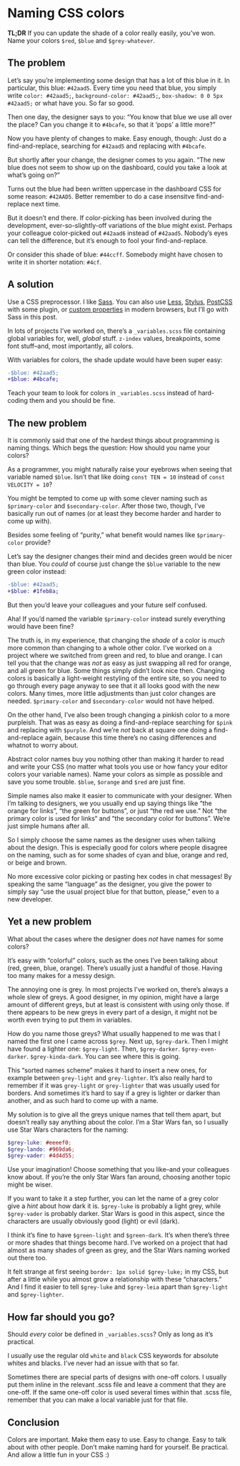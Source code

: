 # Naming CSS colors

**TL;DR** If you can update the shade of a color really easily, you’ve won. Name your colors `$red`, `$blue` and `$grey-whatever`.

## The problem

Let’s say you’re implementing some design that has a lot of this blue in it. In particular, this blue: `#42aad5`. Every time you need that blue, you simply write `color: #42aad5;`, `background-color: #42aad5;`, `box-shadow: 0 0 5px #42aad5;` or what have you. So far so good.

Then one day, the designer says to you: “You know that blue we use all over the place? Can you change it to `#4bcafe`, so that it ‘pops’ a little more?”

Now you have plenty of changes to make. Easy enough, though: Just do a find-and-replace, searching for `#42aad5` and replacing with `#4bcafe`.

But shortly after your change, the designer comes to you again. “The new blue does not seem to show up on the dashboard, could you take a look at what’s going on?”

Turns out the blue had been written uppercase in the dashboard CSS for some reason: `#42AAD5`. Better remember to do a case insensitve find-and-replace next time.

But it doesn’t end there. If color-picking has been involved during the development, ever-so-slightly-off variations of the blue might exist. Perhaps your colleague color-picked out `#42aad6` instead of `#42aad5`. Nobody’s eyes can tell the difference, but it’s enough to fool your find-and-replace.

Or consider this shade of blue: `#44ccff`. Somebody might have chosen to write it in shorter notation: `#4cf`.

## A solution

Use a CSS preprocessor. I like [Sass]. You can also use [Less], [Stylus], [PostCSS] with some plugin, or [custom properties] in modern browsers, but I’ll go with Sass in this post.

In lots of projects I’ve worked on, there’s a `_variables.scss` file containing global variables for, well, _global_ stuff. `z-index` values, breakpoints, some font stuff–and, most importantly, all colors.

With variables for colors, the shade update would have been super easy:

```diff
-$blue: #42aad5;
+$blue: #4bcafe;
```

Teach your team to look for colors in `_variables.scss` instead of hard-coding them and you should be fine.

## The new problem

It is commonly said that one of the hardest things about programming is naming things. Which begs the question: How should you name your colors?

As a programmer, you might naturally raise your eyebrows when seeing that variable named `$blue`. Isn’t that like doing `const TEN = 10` instead of `const VELOCITY = 10`?

You might be tempted to come up with some clever naming such as `$primary-color` and `$secondary-color`. After those two, though, I’ve basically run out of names (or at least they become harder and harder to come up with).

Besides some feeling of “purity,” what benefit would names like `$primary-color` provide?

Let’s say the designer changes their mind and decides green would be nicer than blue. You _could_ of course just change the `$blue` variable to the new green color instead:

```diff
-$blue: #42aad5;
+$blue: #1feb8a;
```

But then you’d leave your colleagues and your future self confused.

Aha! If you’d named the variable `$primary-color` instead surely everything would have been fine?

The truth is, in my experience, that changing the _shade_ of a color is _much_ more common than changing to a whole other color. I’ve worked on a project where we switched from green and red, to blue and orange. I can tell you that the change was _not_ as easy as just swapping all red for orange, and all green for blue. Some things simply didn’t look nice then. Changing colors is basically a light-weight restyling of the entire site, so you need to go through every page anyway to see that it all looks good with the new colors. Many times, more little adjustments than just color changes are needed. `$primary-color` and `$secondary-color` would not have helped.

On the other hand, I’ve also been trough changing a pinkish color to a more purpleish. That was as easy as doing a find-and-replace searching for `$pink` and replacing with `$purple`. And we’re _not_ back at square one doing a find-and-replace again, because this time there’s no casing differences and whatnot to worry about.

Abstract color names buy you nothing other than making it harder to read and write your CSS (no matter what tools you use or how fancy your editor colors your variable names). Name your colors as simple as possible and save you some trouble. `$blue`, `$orange` and `$red` are just fine.

Simple names also make it easier to communicate with your designer. When I’m talking to designers, we you usually end up saying things like “the orange for links”, “the green for buttons”, or just “the red we use.” Not “the primary color is used for links“ and “the secondary color for buttons”. We’re just simple humans after all.

So I simply choose the same names as the designer uses when talking about the design. This is especially good for colors where people disagree on the naming, such as for some shades of cyan and blue, orange and red, or beige and brown.

No more excessive color picking or pasting hex codes in chat messages! By speaking the same “language” as the designer, you give the power to simply say “use the usual project blue for that button, please,” even to a new developer.

## Yet a new problem

What about the cases where the designer does _not_ have names for some colors?

It’s easy with “colorful” colors, such as the ones I’ve been talking about (red, green, blue, orange). There’s usually just a handful of those. Having too many makes for a messy design.

The annoying one is grey. In most projects I’ve worked on, there’s always a whole slew of greys. A good designer, in my opinion, might have a large amount of different greys, but at least is consistent with using only those. If there appears to be new greys in every part of a design, it might not be worth even trying to put them in variables.

How do you name those greys? What usually happened to me was that I named the first one I came across `$grey`. Next up, `$grey-dark`. Then I might have found a lighter one: `$grey-light`. Then, `$grey-darker`. `$grey-even-darker`. `$grey-kinda-dark`. You can see where this is going.

This “sorted names scheme” makes it hard to insert a new ones, for example between `grey-light` and `grey-lighter`. It’s also really hard to remember if it was `grey-light` or `grey-lighter` that was usually used for borders. And sometimes it’s hard to say if a grey is lighter or darker than another, and as such hard to come up with a name.

My solution is to give all the greys unique names that tell them apart, but doesn’t really say anything about the color. I’m a Star Wars fan, so I usually use Star Wars characters for the naming:

```scss
$grey-luke: #eeeef0;
$grey-lando: #969da6;
$grey-vader: #4d4d55;
```

Use your imagination! Choose something that you like–and your colleagues know about. If you’re the only Star Wars fan around, choosing another topic might be wiser.

If you want to take it a step further, you can let the name of a grey color give a _hint_ about how dark it is. `$grey-luke` is probably a light grey, while `$grey-vader` is probably darker. Star Wars is good in this aspect, since the characters are usually obviously good (light) or evil (dark).

I think it’s fine to have `$green-light` and `$green-dark`. It’s when there’s three or more shades that things become hard. I’ve worked on a project that had almost as many shades of green as grey, and the Star Wars naming worked out there too.

It felt strange at first seeing `border: 1px solid $grey-luke;` in my CSS, but after a little while you almost grow a relationship with these “characters.” And I find it easier to tell `$grey-luke` and `$grey-leia` apart than `$grey-light` and `$grey-lighter`.

## How far should you go?

Should _every_ color be defined in `_variables.scss`? Only as long as it’s practical.

I usually use the regular old `white` and `black` CSS keywords for absolute whites and blacks. I’ve never had an issue with that so far.

Sometimes there are special parts of designs with one-off colors. I usually put them inline in the relevant .scss file and leave a comment that they are one-off. If the same one-off color is used several times within that .scss file, remember that you can make a local variable just for that file.

## Conclusion

Colors are important. Make them easy to use. Easy to change. Easy to talk about with other people. Don’t make naming hard for yourself. Be practical. And allow a little fun in your CSS :)

[Less]: http://lesscss.org/
[PostCSS]: http://postcss.org/
[Sass]: http://sass-lang.com/
[Stylus]: http://stylus-lang.com/
[custom properties]: https://developer.mozilla.org/en-US/docs/Web/CSS/--*

